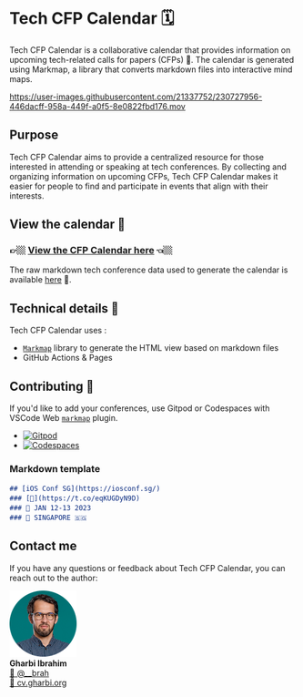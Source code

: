 # Tech CFP Calendar 🗓️

Tech CFP Calendar is a collaborative calendar that provides information on upcoming tech-related calls for papers (CFPs) 📢. The calendar is generated using Markmap, a library that converts markdown files into interactive mind maps.


https://user-images.githubusercontent.com/21337752/230727956-446dacff-958a-449f-a0f5-8e0822fbd176.mov


## Purpose 

Tech CFP Calendar aims to provide a centralized resource for those interested in attending or speaking at tech conferences. By collecting and organizing information on upcoming CFPs, Tech CFP Calendar makes it easier for people to find and participate in events that align with their interests.

## View the calendar 👀

### 👉🏼 [**View the CFP Calendar here**](https://gbrah.github.io/tech-cfp-calendar/) 👈🏼

The raw markdown tech conference data used to generate the calendar is available [here](https://raw.githubusercontent.com/gbrah/tech-cfp-calendar/main/calendar.mdp) 📄.

## Technical details 🔧

Tech CFP Calendar uses :

- [`Markmap`](https://markmap.js.org/) library to generate the HTML view based on markdown files 
- GitHub Actions & Pages

## Contributing 🤝

If you'd like to add your conferences, use Gitpod or Codespaces with VSCode Web [`markmap`](https://marketplace.visualstudio.com/items?itemName=gera2ld.markmap-vscode) plugin.

- [![Gitpod](https://img.shields.io/badge/Gitpod-Open-blue?logo=gitpod)](https://gitpod.io/#https://github.com/gbrah/tech-cfp-calendar)
- [![Codespaces](https://img.shields.io/badge/Codespaces-Open-blue?logo=visual-studio-code)](https://github.com/codespaces/new?machine=basicLinux32gb&repo=gbrah/tech-cfp-calendar&ref=main&location=WestEurope)

### Markdown template

```markdown
## [iOS Conf SG](https://iosconf.sg/)	
### [📣](https://t.co/eqKUGDyN9D)
### 📅 JAN 12-13 2023
### 📍 SINGAPORE 🇸🇬

```

## Contact me

If you have any questions or feedback about Tech CFP Calendar, you can reach out to the author:

![avatar](./avatar.png)  
**Gharbi Ibrahim**  
[🔗 @__brah​](https://twitter.com/__brah)  
[🔗 cv.gharbi.org](http://blog.worldline.tech)
